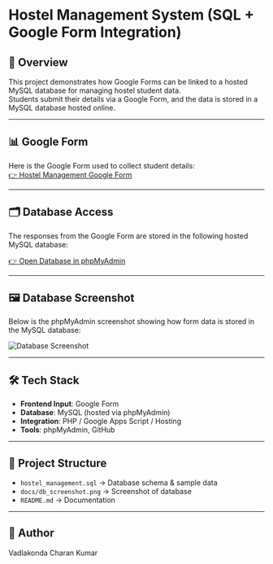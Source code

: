 # Hostel Management System (SQL + Google Form Integration)

## 📌 Overview
This project demonstrates how Google Forms can be linked to a hosted MySQL database for managing hostel student data.  
Students submit their details via a Google Form, and the data is stored in a MySQL database hosted online.

---

## 📊 Google Form
Here is the Google Form used to collect student details:  
[👉 Hostel Management Google Form](https://docs.google.com/forms/d/e/1FAIpQLSceeJVlAAVDt4jvgcYBX44kZUQs99S2wlVqIWbCSo7ZHRzyOA/viewform?usp=sharing&ouid=117286834274588622479)

---

## 🗂️ Database Access
The responses from the Google Form are stored in the following hosted MySQL database:  

[👉 Open Database in phpMyAdmin](https://www.phpmyadmin.co/sql.php?server=1&db=sql12797917&table=charan&pos=0)

---

## 🖼️ Database Screenshot
Below is the phpMyAdmin screenshot showing how form data is stored in the MySQL database:

![Database Screenshot](docs/db_screenshot.png)

---

## 🛠️ Tech Stack
- **Frontend Input**: Google Form  
- **Database**: MySQL (hosted via phpMyAdmin)  
- **Integration**: PHP / Google Apps Script / Hosting  
- **Tools**: phpMyAdmin, GitHub  

---

## 📂 Project Structure
- `hostel_management.sql` → Database schema & sample data  
- `docs/db_screenshot.png` → Screenshot of database  
- `README.md` → Documentation  

---

## 📝 Author
Vadlakonda Charan Kumar 

